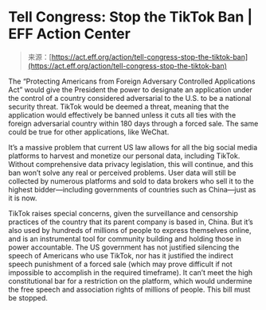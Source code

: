 <!--yml
category: 未分类
date: 2024-05-27 14:54:17
-->

# Tell Congress: Stop the TikTok Ban | EFF Action Center

> 来源：[https://act.eff.org/action/tell-congress-stop-the-tiktok-ban](https://act.eff.org/action/tell-congress-stop-the-tiktok-ban)

The “Protecting Americans from Foreign Adversary Controlled Applications Act” would give the President the power to designate an application under the control of a country considered adversarial to the U.S. to be a national security threat. TikTok would be deemed a threat, meaning that the application would effectively be banned unless it cuts all ties with the foreign adversarial country within 180 days through a forced sale. The same could be true for other applications, like WeChat.

It’s a massive problem that current US law allows for all the big social media platforms to harvest and monetize our personal data, including TikTok. Without comprehensive data privacy legislation, this will continue, and this ban won’t solve any real or perceived problems. User data will still be collected by numerous platforms and sold to data brokers who sell it to the highest bidder—including governments of countries such as China—just as it is now.

TikTok raises special concerns, given the surveillance and censorship practices of the country that its parent company is based in, China. But it’s also used by hundreds of millions of people to express themselves online, and is an instrumental tool for community building and holding those in power accountable. The US government has not justified silencing the speech of Americans who use TikTok, nor has it justified the indirect speech punishment of a forced sale (which may prove difficult if not impossible to accomplish in the required timeframe). It can’t meet the high constitutional bar for a restriction on the platform, which would undermine the free speech and association rights of millions of people. This bill must be stopped.